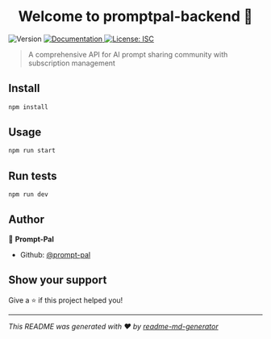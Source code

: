 <h1 align="center">Welcome to promptpal-backend 👋</h1>
<p>
  <img alt="Version" src="https://img.shields.io/badge/version-1.0.0-blue.svg?cacheSeconds=2592000" />
  <a href="https://promptpal-backend-j5gl.onrender.com/api-docs" target="_blank">
    <img alt="Documentation" src="https://img.shields.io/badge/documentation-yes-brightgreen.svg" />
  </a>
  <a href="#" target="_blank">
    <img alt="License: ISC" src="https://img.shields.io/badge/License-ISC-yellow.svg" />
  </a>
</p>

> A comprehensive API for AI prompt sharing community with subscription management

## Install

```sh
npm install
```

## Usage

```sh
npm run start
```

## Run tests

```sh
npm run dev
```

## Author

👤 **Prompt-Pal**

* Github: [@prompt-pal](https://github.com/prompt-pal)

## Show your support

Give a ⭐️ if this project helped you!

***
_This README was generated with ❤️ by [readme-md-generator](https://github.com/kefranabg/readme-md-generator)_